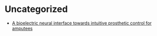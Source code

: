 # Uncategorized
- [A bioelectric neural interface towards intuitive prosthetic control for amputees](https://www.researchgate.net/publication/345274827_A_bioelectric_neural_interface_towards_intuitive_prosthetic_control_for_amputees)